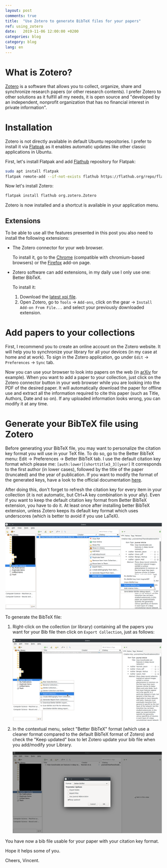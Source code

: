 ```yaml
---
layout: post
comments: true
title:  "Use Zotero to generate BibTeX files for your papers"
ref: using_zotero
date:   2019-11-06 12:00:00 +0200
categories: blog
category: blog
lang: en
---
```


# What is Zotero?

[Zotero](https://www.zotero.org/) is a software that allows you to collect, organize, share and synchronize research papers (or other research contents).
I prefer Zotero to other solutions as it fulfill all my needs, it is open source and "developed by an independent, nonprofit organization that has no financial interest in private information".

# Installation

Zotero is not directly available in default Ubuntu repositories.
I prefer to install it via [Flatpak](https://www.flatpak.org/) as it enables automatic updates like other classic applications in Ubuntu.

First, let's install Flatpak and add [Flathub](https://flathub.org/) repository for Flatpak:

```bash
sudo apt install flatpak
flatpak remote-add --if-not-exists flathub https://flathub.org/repo/flathub.flatpakrepo
```

Now let's install Zotero:
```bash
flatpak install flathub org.zotero.Zotero
```

Zotero is now installed and a shortcut is available in your application menu.

## Extensions

To be able to use all the features presented in this post you also need to install the following extensions:

* The Zotero connector for your web browser.

  To install it, go to the [Chrome](https://chrome.google.com/webstore/detail/ekhagklcjbdpajgpjgmbionohlpdbjgc) (compatible with chromium-based browsers) or the [Firefox](https://www.zotero.org/download/connectors) add-on page.

* Zotero software can add extensions, in my daily use I only use one: Better BibTeX.

  To install it:
  1. Download the [latest xpi file](https://github.com/retorquere/zotero-better-bibtex/releases/latest).
  2. Open Zotero, go to `Tools` -> `Add-ons`, click on the gear -> `Install Add-on From File...` and select your previously downloaded extension.

# Add papers to your collections

First, I recommend you to create an online account on the Zotero website.
It will help you to synchronize your library for all your devices (in my case at home and at work).
To sign in the Zotero application, go under `Edit` -> `Preferences` -> `Sync` tab.

Now you can use your browser to look into papers on the web (in [arXiv](https://arxiv.org/) for example).
When you want to add a paper to your collection, just click on the Zotero connector button in your web browser while you are looking into the PDF of the desired paper.
It will automatically download the paper for offline use and extract all the information required to cite this paper (such as Title, Authors, Date and so on).
If any uploaded information looks wrong, you can modify it at any time.

# Generate your BibTeX file using Zotero

Before generating your BibTeX file, you may want to personalize the citation key format you will use in your TeX file.
To do so, go to the Better BibTeX menu: Edit -> Preferences -> Better BibTeX tab.
I use the default citation key format which please me: `[auth:lower][shorttitle3_3][year]`
It corresponds to the first author (in lower cases), followed by the title of the paper (truncated) and the year of publication.
If you want to modify the format of the generated keys, have a look to the official documentation [here](https://retorque.re/zotero-better-bibtex/citing/).

After doing this, don't forget to refresh the citation key for every item in your collection (it is not automatic, but Ctrl+A key combination is your ally). Even if you want to keep the default citation key format from Better BibTeX extension, you have to do it. At least once after installing better BibTeX extension, unless Zotero keeps its default key format which uses underscores (which is better to avoid if you use LaTeX).

![alt text](/assets/images/zotero/refresh_key.png)

To generate the BibTeX file:

1. Right-click on the collection (or library) containing all the papers you want for your Bib file then click on `Export Collection`, just as follows:

   ![alt text](/assets/images/zotero/export_bibtex_1.png)

2. In the contextual menu, select "Better BibTeX" format (which use a cleaner format compared to the default BibTeX format of Zotero) and check the "Keep updated" box to let Zotero update your bib file when you add/modify your Library.

   ![alt text](/assets/images/zotero/export_bibtex_2.png)

You have now a bib file usable for your paper with your citation key format.

Hope it helps some of you.

Cheers, Vincent.

